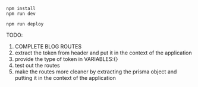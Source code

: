 ```
npm install
npm run dev
```

```
npm run deploy
```
TODO:
1. COMPLETE BLOG ROUTES
2. extract the token from header and put it in the context of the application
3. provide the type of token in VARIABLES:{}
4. test out the routes 
5. make the routes more cleaner by extracting the prisma object and putting it in the context of the application